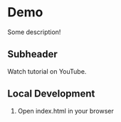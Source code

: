 # Demo

Some description!

## Subheader

Watch tutorial on YouTube.

## Local Development

1.  Open index.html in your browser


